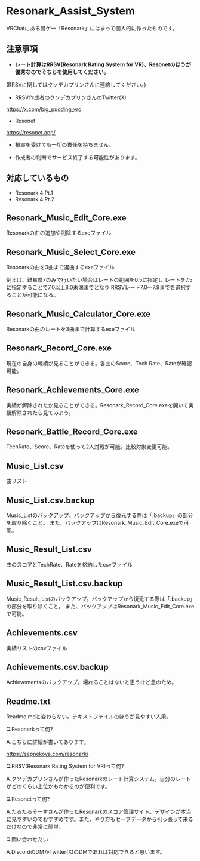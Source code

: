 # Resonark_Assist_System

VRChatにある音ゲー「Resonark」にはまって個人的に作ったものです。

## 注意事項

- **レート計算はRRSV(Resonark Rating System for VR)、Resonetのほうが優秀なのでそちらを使用してください。**

(RRSVに関してはクソデカプリンさんに連絡してください。)

- RRSV作成者のクソデカプリンさんのTwitter(X)

https://x.com/big_pudding_vrc

- Resonet

https://resonet.app/

- 損害を受けても一切の責任を持ちません。

- 作成者の判断でサービス終了する可能性があります。

## 対応しているもの
- Resonark 4 Pt.1
- Resonark 4 Pt.2

## Resonark_Music_Edit_Core.exe
Resonarkの曲の追加や削除するexeファイル

## Resonark_Music_Select_Core.exe
Resonarkの曲を3曲まで選曲するexeファイル

例えば、難易度7のみで行いたい場合はレートの範囲を0.5に指定し
レートを7.5に指定することで7.0以上8.0未満までとなり
RRSVレート7.0～7.9までを選択することが可能になる。

## Resonark_Music_Calculator_Core.exe
Resonarkの曲のレートを3曲まで計算するexeファイル

## Resonark_Record_Core.exe
現在の自身の戦績が見ることができる。各曲のScore、Tech Rate、Rateが確認可能。

## Resonark_Achievements_Core.exe
実績が解除されたか見ることができる。Resonark_Record_Core.exeを開いて実績解除されたら見てみよう。

## Resonark_Battle_Record_Core.exe
TechRate、Score、Rateを使って2人対戦が可能。比較対象変更可能。

## Music_List.csv
曲リスト

## Music_List.csv.backup
Music_Listのバックアップ。バックアップから復元する際は「.backup」の部分を取り除くこと。
また、バックアップはResonark_Music_Edit_Core.exeで可能。

## Music_Result_List.csv
曲のスコアとTechRate、Rateを格納したcsvファイル

## Music_Result_List.csv.backup
Music_Result_Listのバックアップ。バックアップから復元する際は「.backup」の部分を取り除くこと。
また、バックアップはResonark_Music_Edit_Core.exeで可能。

## Achievements.csv
実績リストのcsvファイル

## Achievements.csv.backup
Achievementsのバックアップ。壊れることはないと思うけど念のため。

## Readme.txt
Readme.mdと変わらない。テキストファイルのほうが見やすい人用。

Q.Resonarkって何?

A.こちらに詳細が書いてあります。

https://sepnekoya.com/resonark/

Q.RRSV(Resonark Rating System for VR)って何?

A.クソデカプリンさんが作ったResonarkのレート計算システム。自分のレートがどのくらい上位かもわかるのが便利です。

Q.Resonetって何?

A.たるたるそーすさんが作ったResonarkのスコア管理サイト。デザインが本当に見やすいのでおすすめです。また、やり方もセーブデータから引っ張って来るだけなので非常に簡単。

Q.問い合わせたい

A.DiscordのDMかTwitter(X)のDMであれば対応できると思います。